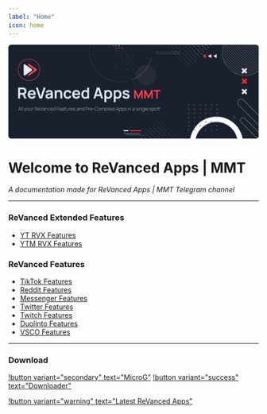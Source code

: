 ```yaml
---
label: "Home"
icon: home
---
```

![](/assets/cover/home-cover.png)

# Welcome to ReVanced Apps | MMT

<i>A documentation made for ReVanced Apps | MMT Telegram channel</i>

---

### ReVanced Extended Features
- [YT RVX Features](RVX-Features/YT-RVX-features/YT-RVX-Features.md)
- [YTM RVX Features](RVX-Features/YTM-RVX-features/YTM-RVX-Features.md)

### ReVanced Features
- [TikTok Features](RV-Features/tiktok.md)
- [Reddit Features](RV-Features/reddit.md)
- [Messenger Features](RV-Features/messenger.md)
- [Twitter Features](RV-Features/twitter.md)
- [Twitch Features](RV-Features/twitch.md)
- [Duolinto Features](RV-Features/duolingo.md)
- [VSCO Features](RV-Features/vsco.md)

---

### Download

[!button variant="secondary" text="MicroG"](Download/microg.md) [!button variant="success" text="Downloader"](Download/External-Downloader.md)

[!button variant="warning" text="Latest ReVanced Apps"](Download/download.md)
